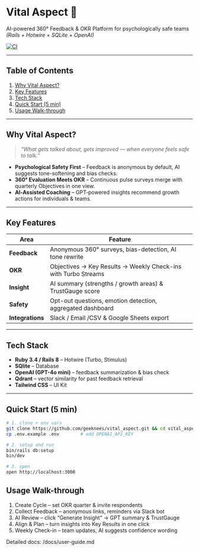 #  Vital Aspect  🌿  
AI-powered 360° Feedback & OKR Platform for psychologically safe teams  
*(Rails + Hotwire + SQLite + OpenAI)*

[![CI](https://github.com/geeknees/vital_aspect/actions/workflows/ci.yml/badge.svg)](https://github.com/geeknees/vital_aspect/actions/workflows/ci.yml)

---

## Table of Contents
1. [Why Vital Aspect?](#why-vital-aspect)
2. [Key Features](#key-features)
3. [Tech Stack](#tech-stack)
4. [Quick Start (5 min)](#quick-start-5-min)
5. [Usage Walk-through](#usage-walk-through)

---

## Why Vital Aspect?
> *“What gets talked about, gets improved — when everyone feels safe to talk.”*

* **Psychological Safety First** – Feedback is anonymous by default, AI suggests tone-softening and bias checks.  
* **360° Evaluation Meets OKR** – Continuous pulse surveys merge with quarterly Objectives in one view.  
* **AI‐Assisted Coaching** – GPT‐powered insights recommend growth actions for individuals & teams.  

---

## Key Features
| Area | Feature |
|------|---------|
| **Feedback** | Anonymous 360° surveys, bias-detection, AI tone rewrite |
| **OKR** | Objectives → Key Results → Weekly Check-ins with Turbo Streams |
| **Insight** | AI summary (strengths / growth areas) & TrustGauge score |
| **Safety** | Opt-out questions, emotion detection, aggregated dashboard |
| **Integrations** | Slack / Email /CSV & Google Sheets export |

---

## Tech Stack
* **Ruby 3.4 / Rails 8** – Hotwire (Turbo, Stimulus)
* **SQlite** – Database 
* **OpenAI (GPT-4o mini)** – feedback summarization & bias check  
* **Qdrant** – vector similarity for past feedback retrieval  
* **Tailwind CSS** – UI Kit  

---

## Quick Start (5 min)

```bash
# 1. clone + env vars
git clone https://github.com/geeknees/vital_aspect.git && cd vital_aspect
cp .env.example .env        # add OPENAI_API_KEY

# 2. setup and run
bin/rails db:setup
bin/dev

# 3. open
open http://localhost:3000
```

## Usage Walk-through

1.	Create Cycle – set OKR quarter & invite respondents
2.	Collect Feedback – anonymous links, reminders via Slack bot
3.	AI Review – click “Generate Insight” → GPT summary & TrustGauge
4.	Align & Plan – turn insights into Key Results in one click
5.	Weekly Check-in – team updates, AI suggests confidence wording

Detailed docs: /docs/user-guide.md

